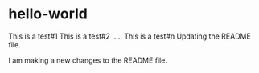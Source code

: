 # hello-world
This is a test#1
This is a test#2
.....
This is a test#n
Updating the README file.

I am making a new changes to the README file.
